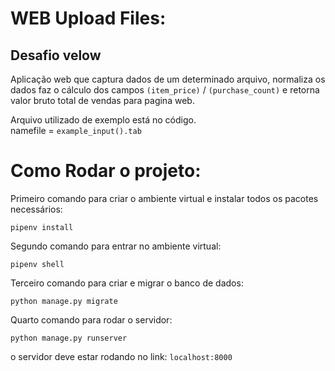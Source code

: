 # WEB Upload Files:

## Desafio velow ##
Aplicação web que captura dados de um determinado arquivo, normaliza os dados faz o cálculo dos campos `(item_price)` / `(purchase_count)` e retorna valor bruto total de vendas para pagina web.


Arquivo utilizado de exemplo está no código.   
namefile = `example_input().tab` 



# Como Rodar o projeto:

Primeiro comando para criar o ambiente virtual e instalar todos os pacotes necessários:

`pipenv install`

Segundo comando para entrar no ambiente virtual:

`pipenv shell`

Terceiro comando para criar e migrar o banco de dados:

`python manage.py migrate`

Quarto comando para rodar o servidor:

`python manage.py runserver`

o servidor deve estar rodando no link: `localhost:8000`